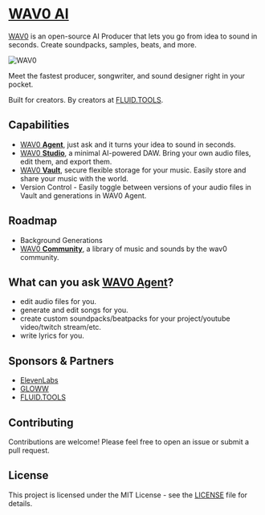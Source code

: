 # [WAV0 AI](https://wav0.app)

[WAV0](https://wav0.app) is an open-source AI Producer that lets you go from idea to sound in seconds. Create 
soundpacks, samples, beats, and more.

![WAV0](https://di2lwe4r5jgy9jlt.public.blob.vercel-storage.com/og0image.png)

Meet the fastest producer, songwriter, and sound designer right in your pocket.

Built for creators. By creators at [FLUID.TOOLS](https://fluid.tools).



## Capabilities

* [WAV0 **Agent**](https://wav0.app/agent), just ask and it turns your idea to sound in seconds.
* [WAV0 **Studio**](https://wav0.app/studio), a minimal AI-powered DAW. Bring your own audio files, edit them, and export them.
* [WAV0 **Vault**](https://wav0.app/vault), secure flexible storage for your music. Easily store and share your music with the world.
* Version Control - Easily toggle between versions of your audio files in Vault and generations in WAV0 Agent.

## Roadmap

* Background Generations
* [WAV0 **Community**](https://wav0.app/community), a library of music and sounds by the wav0 community.

## What can you ask [WAV0 **Agent**](https://wav0.app/agent)?

* edit audio files for you.
* generate and edit songs for you.
* create custom soundpacks/beatpacks for your project/youtube video/twitch stream/etc.
* write lyrics for you.

## Sponsors & Partners
* [ElevenLabs](https://elevenlabs.io/)
* [GLOWW](https://gloww.studio/)
* [FLUID.TOOLS](https://fluid.tools)

## Contributing

Contributions are welcome! Please feel free to open an issue or submit a pull request.

## License

This project is licensed under the MIT License - see the [LICENSE](LICENSE) file for details.

